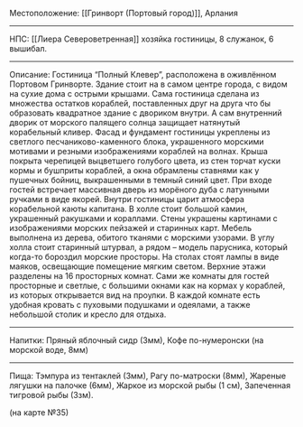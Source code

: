 Местоположение: [[Гринворт (Портовый город)]], Арлания
_________
НПС: [[Лиера Североветренная]] хозяйка гостиницы, 8 служанок, 6 вышибал.
_________
Описание: Гостиница “Полный Клевер”, расположена в оживлённом Портовом Гринворте. Здание стоит на в самом центре города, с видом на сухие дома с острыми крышами. Сама гостиница сделана из множества остатков кораблей, поставленных друг на друга что бы образовать квадратное здание с двориком внутри. А сам внутренний дворик от морского палящего солнца защищает натянутый корабельный кливер. Фасад и фундамент гостиницы укреплены из светлого песчаниково-каменного блока, украшенного морскими мотивами и резными изображениями кораблей на волнах. Крыша покрыта черепицей выцветшего голубого цвета, из стен торчат куски кормы и бушприты кораблей, а окна обрамлены ставнями как у пушечных бойниц, выкрашенными в темный синий цвет. При входе гостей встречает массивная дверь из морёного дуба с латунными ручками в виде якорей. Внутри гостиницы царит атмосфера корабельной каюты капитана. В холле стоит большой камин, украшенный ракушками и кораллами. Стены украшены картинами с изображениями морских пейзажей и старинных карт. Мебель выполнена из дерева, обитого тканями с морскими узорами. В углу холла стоит старинный штурвал, а рядом – модель парусника, который когда-то бороздил морские просторы. На столах стоят лампы в виде маяков, освещающие помещение мягким светом. Верхние этажи разделены на 16 просторных комнат. Сами же комнаты для гостей просторные и светлые, с большими окнами как на кормах у кораблей, из которых открывается вид на проулки. В каждой комнате есть удобная кровать с пуховыми подушками и одеялами, а также небольшой столик и кресло для отдыха.
__________
Напитки: Пряный яблочный сидр (3мм), Кофе по-нумеронски (на морской воде, 8мм)
_______
Пища: Тэмпура из тентаклей (3мм), Рагу по-матроски (8мм), Жареные лягушки на палочке (6мм), Жаркое из морской рыбы (1 см), Запеченная тигровой рыбы (3зм).

(на карте №35)
